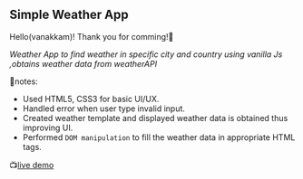  ## Simple Weather App 

 Hello(vanakkam)! Thank you for comming!🙏

 *Weather App to find weather in specific city and country using vanilla Js ,obtains weather data from weatherAPI*
 
 📝notes:
  - Used HTML5, CSS3 for basic UI/UX.
  - Handled error when user type invalid input.
  - Created weather template and displayed weather data is obtained thus improving UI.
  - Performed `DOM manipulation` to fill the weather data in appropriate HTML tags.

📺[live demo]()
 
